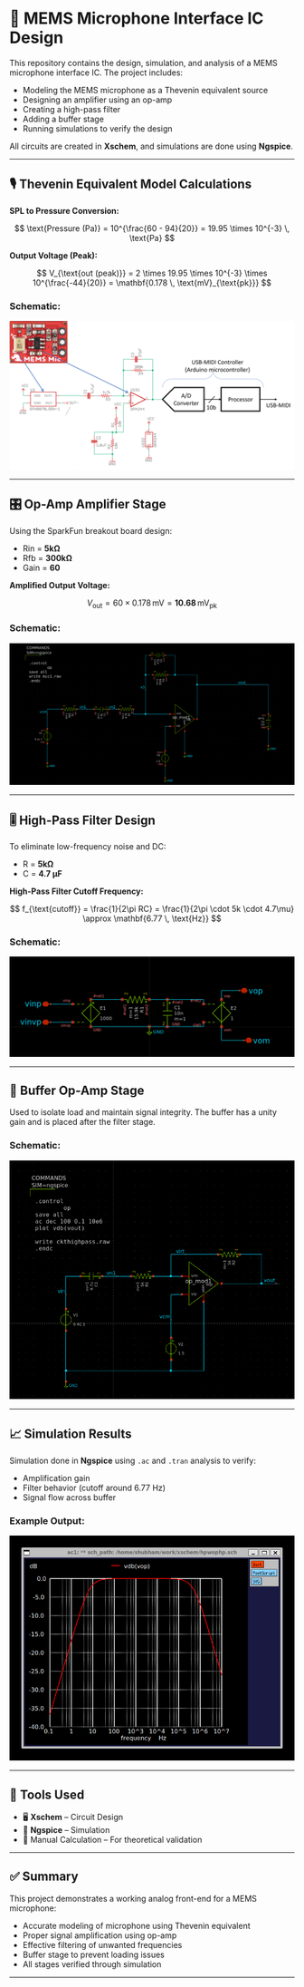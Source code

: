 # 🎤 MEMS Microphone Interface IC Design

This repository contains the design, simulation, and analysis of a MEMS microphone interface IC. The project includes:

- Modeling the MEMS microphone as a Thevenin equivalent source
- Designing an amplifier using an op-amp
- Creating a high-pass filter
- Adding a buffer stage
- Running simulations to verify the design

All circuits are created in **Xschem**, and simulations are done using **Ngspice**.

---

## 🎙️ Thevenin Equivalent Model Calculations

**SPL to Pressure Conversion:**

$$
\text{Pressure (Pa)} = 10^{\frac{60 - 94}{20}} = 19.95 \times 10^{-3} \, \text{Pa}
$$

**Output Voltage (Peak):**

$$
V_{\text{out (peak)}} = 2 \times 19.95 \times 10^{-3} \times 10^{\frac{-44}{20}} = \mathbf{0.178 \, \text{mV}_{\text{pk}}}
$$

### Schematic:

![MEMS Thevenin Model](https://github.com/Shubham8270/xschem-proj-1/blob/main/Documentation%20and%20usage%20guide/Fig-d1-1-USBmic.png)

---

## 🎛️ Op-Amp Amplifier Stage

Using the SparkFun breakout board design:

- Rin = **5kΩ**
- Rfb = **300kΩ**
- Gain = **60**

**Amplified Output Voltage:**

$$
V_{\text{out}} = 60 \times 0.178 \, \text{mV} = \mathbf{10.68 \, \text{mV}_{\text{pk}}}
$$


### Schematic:

![Opamp Amplifier](https://github.com/Shubham8270/xschem-proj-1/blob/main/Schematic%20and%20layout%20files/images/Picture4.png?raw=true)

---

## 🎚️ High-Pass Filter Design

To eliminate low-frequency noise and DC:

- R = **5kΩ**
- C = **4.7 µF**

**High-Pass Filter Cutoff Frequency:**

$$
f_{\text{cutoff}} = \frac{1}{2\pi RC} = \frac{1}{2\pi \cdot 5k \cdot 4.7\mu} \approx \mathbf{6.77 \, \text{Hz}}
$$


### Schematic:

![High Pass Filter](https://github.com/Shubham8270/xschem-proj-1/blob/main/Schematic%20and%20layout%20files/images/Picture6.png?raw=true)

---

## 🔁 Buffer Op-Amp Stage

Used to isolate load and maintain signal integrity. The buffer has a unity gain and is placed after the filter stage.

### Schematic:

![Buffer Stage](https://github.com/Shubham8270/xschem-proj-1/blob/main/Schematic%20and%20layout%20files/images/Picture8.png?raw=true)

---

## 📈 Simulation Results

Simulation done in **Ngspice** using `.ac` and `.tran` analysis to verify:

- Amplification gain
- Filter behavior (cutoff around 6.77 Hz)
- Signal flow across buffer

### Example Output:

![Simulation Waveforms](https://github.com/Shubham8270/xschem-proj-1/blob/main/Simulation%20and%20testbench%20files/images2/Picture6.png?raw=true)

---

## 🧪 Tools Used

- 🖥️ **Xschem** – Circuit Design
- 🔁 **Ngspice** – Simulation
- 📐 Manual Calculation – For theoretical validation

---

## ✅ Summary

This project demonstrates a working analog front-end for a MEMS microphone:

- Accurate modeling of microphone using Thevenin equivalent
- Proper signal amplification using op-amp
- Effective filtering of unwanted frequencies
- Buffer stage to prevent loading issues
- All stages verified through simulation

---


